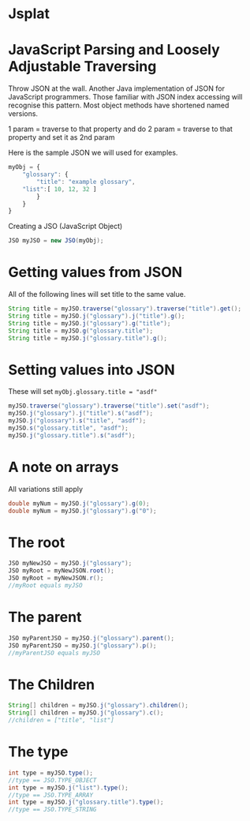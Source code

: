 Jsplat
====

JavaScript Parsing and Loosely Adjustable Traversing
====

Throw JSON at the wall.
Another Java implementation of JSON for JavaScript programmers.
Those familiar with JSON index accessing will recognise this pattern.
Most object methods have shortened named versions.

1 param = traverse to that property and do 
2 param = traverse to that property and set it as 2nd param

Here is the sample JSON we will used for examples.
```javascript
myObj = {
    "glossary": {
        "title": "example glossary",
	"list":[ 10, 12, 32 ]
        }
    }
}
```
Creating a JSO (JavaScript Object)
```java
JSO myJSO = new JSO(myObj);
```


Getting values from JSON
==
All of the following lines will set title to the same value.
```java
String title = myJSO.traverse("glossary").traverse("title").get();
String title = myJSO.j("glossary").j("title").g();
String title = myJSO.j("glossary").g("title");
String title = myJSO.g("glossary.title");
String title = myJSO.j("glossary.title").g();
```


Setting values into JSON
==
These will set `myObj.glossary.title = "asdf"`
```java
myJSO.traverse("glossary").traverse("title").set("asdf");
myJSO.j("glossary").j("title").s("asdf");
myJSO.j("glossary").s("title", "asdf");
myJSO.s("glossary.title", "asdf");
myJSO.j("glossary.title").s("asdf");
```

A note on arrays
==
All variations still apply
```java
double myNum = myJSO.j("glossary").g(0);
double myNum = myJSO.j("glossary").g("0");
```

The root
==
```java
JSO myNewJSO = myJSO.j("glossary");
JSO myRoot = myNewJSON.root();
JSO myRoot = myNewJSON.r();
//myRoot equals myJSO
```

The parent
==
```java
JSO myParentJSO = myJSO.j("glossary").parent();
JSO myParentJSO = myJSO.j("glossary").p();
//myParentJSO equals myJSO
```

The Children
==
```java
String[] children = myJSO.j("glossary").children();
String[] children = myJSO.j("glossary").c();
//children = ["title", "list"]
```

The type
==
```java
int type = myJSO.type();
//type == JSO.TYPE_OBJECT
int type = myJSO.j("list").type();
//type == JSO.TYPE_ARRAY
int type = myJSO.j("glossary.title").type();
//type == JSO.TYPE_STRING
```
